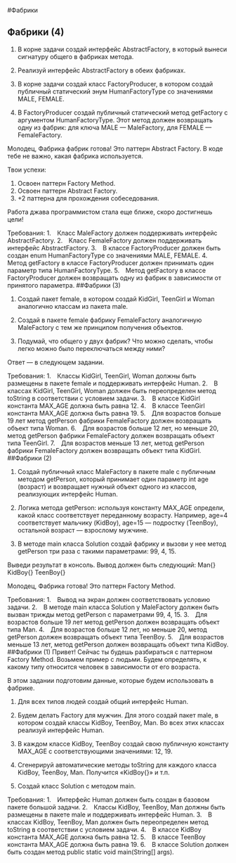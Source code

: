 #Фабрики
## Фабрики (4)
   1. В корне задачи создай интерфейс AbstractFactory, в который вынеси сигнатуру общего в фабриках метода.
   
   2. Реализуй интерфейс AbstractFactory в обеих фабриках.
   
   3. В корне задачи создай класс FactoryProducer, в котором создай публичный статический энум HumanFactoryType со значениями MALE, FEMALE.
   
   4. В FactoryProducer создай публичный статический метод getFactory с аргументом HumanFactoryType.
   Этот метод должен возвращать одну из фабрик: для ключа MALE — MaleFactory, для FEMALE — FemaleFactory.
   
   Молодец, Фабрика фабрик готова! Это паттерн Abstract Factory.
   В коде тебе не важно, какая фабрика используется.
   
   Твои успехи:
   1. Освоен паттерн Factory Method.
   2. Освоен паттерн Abstract Factory.
   3. +2 паттерна для прохождения собеседования.
   
   Работа джава программистом стала еще ближе, скоро достигнешь цели!
   
   
   Требования:
   1. Класс MaleFactory должен поддерживать интерфейс AbstractFactory.
   2. Класс FemaleFactory должен поддерживать интерфейс AbstractFactory.
   3. В классе FactoryProducer должен быть создан enum HumanFactoryType со значениями MALE, FEMALE.
   4. Метод getFactory в классе FactoryProducer должен принимать один параметр типа HumanFactoryType.
   5. Метод getFactory в классе FactoryProducer должен возвращать одну из фабрик в зависимости от принятого параметра.
##Фабрики (3)
1. Создай пакет female, в котором создай KidGirl, TeenGirl и Woman аналогично классам из пакета male.

2. Создай в пакете female фабрику FemaleFactory аналогичную MaleFactory с тем же принципом получения объектов.

3. Подумай, что общего у двух фабрик? Что можно сделать, чтобы легко можно было переключаться между ними?

Ответ — в следующем задании.


Требования:
1. Классы KidGirl, TeenGirl, Woman должны быть размещены в пакете female и поддерживать интерфейс Human.
2. В классах KidGirl, TeenGirl, Woman должен быть переопределен метод toString в соответствии с условием задачи.
3. В классе KidGirl константа MAX_AGE должна быть равна 12.
4. В классе TeenGirl константа MAX_AGE должна быть равна 19.
5. Для возрастов больше 19 лет метод getPerson фабрики FemaleFactory должен возвращать объект типа Woman.
6. Для возрастов больше 12 лет, но меньше 20, метод getPerson фабрики FemaleFactory должен возвращать объект типа TeenGirl.
7. Для возрастов меньше 13 лет, метод getPerson фабрики FemaleFactory должен возвращать объект типа KidGirl.
##Фабрики (2)
1. Создай публичный класс MaleFactory в пакете male с публичным методом getPerson, который принимает один параметр int age (возраст) и возвращает нужный объект одного из классов, реализующих интерфейс Human.

2. Логика метода getPerson: используя константу MAX_AGE определи, какой класс соответствует переданному возрасту.
Например, age=4 соответствует мальчику (KidBoy), age=15 — подростку (TeenBoy), остальной возраст — взрослому мужчине.

3. В методе main класса Solution создай фабрику и вызови у нее метод getPerson три раза с такими параметрами: 99, 4, 15.

Выведи результат в консоль.
Вывод должен быть следующий:
Man{}
KidBoy{}
TeenBoy{}

Молодец, Фабрика готова! Это паттерн Factory Method.


Требования:
1. Вывод на экран должен соответствовать условию задачи.
2. В методе main класса Solution у MaleFactory должен быть вызван трижды метод getPerson с параметрами 99, 4, 15.
3. Для возрастов больше 19 лет метод getPerson должен возвращать объект типа Man.
4. Для возрастов больше 12 лет, но меньше 20, метод getPerson должен возвращать объект типа TeenBoy.
5. Для возрастов меньше 13 лет, метод getPerson должен возвращать объект типа KidBoy.
##Фабрики (1)
Привет!
Сейчас ты будешь разбираться с паттерном Factory Method. Возьмем пример с людьми.
Будем определять, к какому типу относится человек в зависимости от его возраста.

В этом задании подготовим данные, которые будем использовать в фабрике.

1. Для всех типов людей создай общий интерфейс Human.

2. Будем делать Factory для мужчин. Для этого создай пакет male, в котором создай классы KidBoy, TeenBoy, Man.
Во всех этих классах реализуй интерфейс Human.

3. В каждом классе KidBoy, TeenBoy создай свою публичную константу MAX_AGE с соответствующими значениями: 12, 19.

4. Сгенерируй автоматические методы toString для каждого класса KidBoy, TeenBoy, Man. Получится «KidBoy{}» и т.п.

5. Создай класс Solution с методом main.


Требования:
1. Интерфейс Human должен быть создан в базовом пакете большой задачи.
2. Классы KidBoy, TeenBoy, Man должны быть размещены в пакете male и поддерживать интерфейс Human.
3. В классах KidBoy, TeenBoy, Man должен быть переопределен метод toString в соответствии с условием задачи.
4. В классе KidBoy константа MAX_AGE должна быть равна 12.
5. В классе TeenBoy константа MAX_AGE должна быть равна 19.
6. В классе Solution должен быть создан метод public static void main(String[] args).